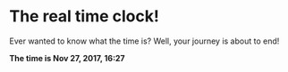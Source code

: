 # The real time clock!

Ever wanted to know what the time is? Well, your journey is about to end!

**The time is Nov 27, 2017, 16:27**